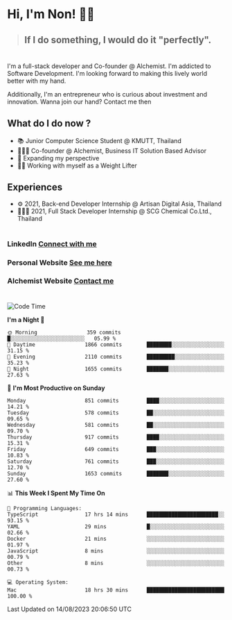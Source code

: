 # Hi, I'm Non! 🖐🏻

> ## If I do something, I would do it "perfectly".

#

I'm a full-stack developer and Co-founder @ Alchemist. I'm addicted to Software Development. I'm looking forward to making this lively world better with my hand.

Additionally, I'm an entrepreneur who is curious about investment and innovation. Wanna join our hand? Contact me then

## What do I do now ?

- 📚 Junior Computer Science Student @ KMUTT, Thailand
- 🧑🏻‍💻 Co-founder @ Alchemist, Business IT Solution Based Advisor
- 🌈 Expanding my perspective
- 🏋🏻 Working with myself as a Weight Lifter

## Experiences

- ⚙️ 2021, Back-end Developer Internship @ Artisan Digital Asia, Thailand
- 🧑🏻‍💻 2021, Full Stack Developer Internship @ SCG Chemical Co.Ltd., Thailand

#

### LinkedIn [Connect with me](https://www.linkedin.com/in/non-nontra/)

### Personal Website [See me here](https://nonnontra.com/)

### Alchemist Website [Contact me](https://alchemist-softwarehouse.co/)

#

<!--START_SECTION:waka-->
![Code Time](http://img.shields.io/badge/Code%20Time-2%2C960%20hrs%2053%20mins-blue)

**I'm a Night 🦉** 

```text
🌞 Morning                359 commits         █░░░░░░░░░░░░░░░░░░░░░░░░   05.99 % 
🌆 Daytime                1866 commits        ████████░░░░░░░░░░░░░░░░░   31.15 % 
🌃 Evening                2110 commits        █████████░░░░░░░░░░░░░░░░   35.23 % 
🌙 Night                  1655 commits        ███████░░░░░░░░░░░░░░░░░░   27.63 % 
```
📅 **I'm Most Productive on Sunday** 

```text
Monday                   851 commits         ████░░░░░░░░░░░░░░░░░░░░░   14.21 % 
Tuesday                  578 commits         ██░░░░░░░░░░░░░░░░░░░░░░░   09.65 % 
Wednesday                581 commits         ██░░░░░░░░░░░░░░░░░░░░░░░   09.70 % 
Thursday                 917 commits         ████░░░░░░░░░░░░░░░░░░░░░   15.31 % 
Friday                   649 commits         ███░░░░░░░░░░░░░░░░░░░░░░   10.83 % 
Saturday                 761 commits         ███░░░░░░░░░░░░░░░░░░░░░░   12.70 % 
Sunday                   1653 commits        ███████░░░░░░░░░░░░░░░░░░   27.60 % 
```


📊 **This Week I Spent My Time On** 

```text
💬 Programming Languages: 
TypeScript               17 hrs 14 mins      ███████████████████████░░   93.15 % 
YAML                     29 mins             █░░░░░░░░░░░░░░░░░░░░░░░░   02.66 % 
Docker                   21 mins             ░░░░░░░░░░░░░░░░░░░░░░░░░   01.97 % 
JavaScript               8 mins              ░░░░░░░░░░░░░░░░░░░░░░░░░   00.79 % 
Other                    8 mins              ░░░░░░░░░░░░░░░░░░░░░░░░░   00.73 % 

💻 Operating System: 
Mac                      18 hrs 30 mins      █████████████████████████   100.00 % 
```


 Last Updated on 14/08/2023 20:06:50 UTC
<!--END_SECTION:waka-->

